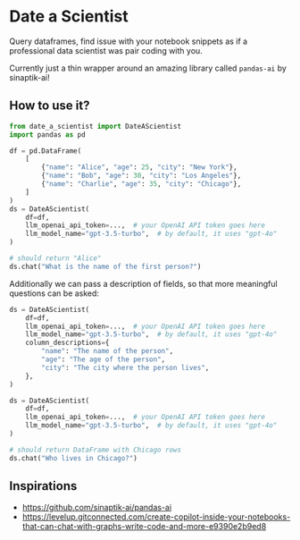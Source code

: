 
# Date a Scientist

Query dataframes, find issue with your notebook snippets as if a professional data scientist was pair coding with you.

Currently just a thin wrapper around an amazing library called `pandas-ai` by sinaptik-ai!

## How to use it?

```python
from date_a_scientist import DateAScientist
import pandas as pd

df = pd.DataFrame(
    [
        {"name": "Alice", "age": 25, "city": "New York"},
        {"name": "Bob", "age": 30, "city": "Los Angeles"},
        {"name": "Charlie", "age": 35, "city": "Chicago"},
    ]
)
ds = DateAScientist(
    df=df,
    llm_openai_api_token=...,  # your OpenAI API token goes here
    llm_model_name="gpt-3.5-turbo",  # by default, it uses "gpt-4o"
)

# should return "Alice"
ds.chat("What is the name of the first person?")
```

Additionally we can pass a description of fields, so that more meaningful questions can be asked:

```python
ds = DateAScientist(
    df=df,
    llm_openai_api_token=...,  # your OpenAI API token goes here
    llm_model_name="gpt-3.5-turbo",  # by default, it uses "gpt-4o"
    column_descriptions={
        "name": "The name of the person",
        "age": "The age of the person",
        "city": "The city where the person lives",
    },
)

ds = DateAScientist(
    df=df,
    llm_openai_api_token=...,  # your OpenAI API token goes here
    llm_model_name="gpt-3.5-turbo",  # by default, it uses "gpt-4o"
)

# should return DataFrame with Chicago rows
ds.chat("Who lives in Chicago?")
```

## Inspirations

- https://github.com/sinaptik-ai/pandas-ai
- https://levelup.gitconnected.com/create-copilot-inside-your-notebooks-that-can-chat-with-graphs-write-code-and-more-e9390e2b9ed8

